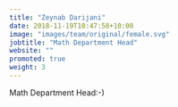 ```yaml
---
title: "Zeynab Darijani"
date: 2018-11-19T10:47:58+10:00
image: "images/team/original/female.svg"
jobtitle: "Math Department Head"
website: ""
promoted: true
weight: 3 
---
```


Math Department Head:-)
